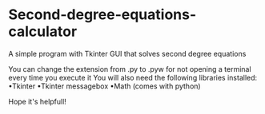# Second-degree-equations-calculator
A simple program with Tkinter GUI that solves second degree equations

You can change the extension from .py to .pyw for not opening a terminal every time you execute it
You will also need the following libraries installed:
  •Tkinter
  •Tkinter messagebox
  •Math (comes with python)
  
Hope it's helpfull!

